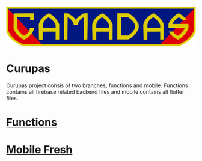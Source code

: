 <p align="center">
  <img src="images/camadas.png" alt="Escudo image"/>
</p>             
               
# Curupas

Curupas project consis of two branches, functions and mobile. Functions contains all firebase related backend files and mobile contains all flutter files. 


# [Functions](https://gitlab.com/JoseVigil/curupa/-/tree/functions)


# [Mobile Fresh](https://gitlab.com/JoseVigil/curupa/-/tree/fresh)







